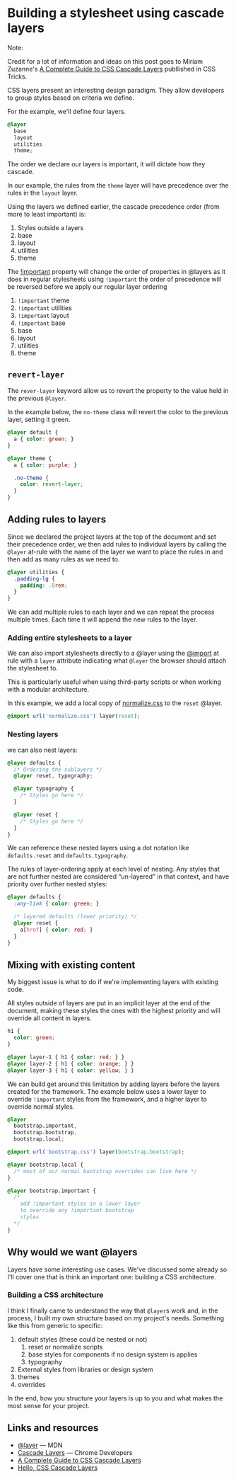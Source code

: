 # Building a stylesheet using cascade layers

<div class='message info'>
  <p>Note:</p>

  <p>Credit for a lot of information and ideas on this post goes to Miriam Zuzanne's <a href="https://css-tricks.com/css-cascade-layers/">A Complete Guide to CSS Cascade Layers</a> publlished in CSS Tricks.</p>
</div>

CSS layers present an interesting design paradigm. They allow developers to group styles based on criteria we define.

For the example, we'll define four layers.

```css
@layer 
  base
  layout
  utilities
  theme;
```

The order we declare our layers is important, it will dictate how they cascade.

In our example, the rules from the `theme` layer will have precedence over the rules in the `layout` layer.

Using the layers we defined earlier, the cascade precedence order (from more to least important) is:

1. Styles outside a layers
2. base
3. layout
4. utilities
5. theme

The [!important](https://developer.mozilla.org/en-US/docs/Web/CSS/important) property will change the order of properties in @layers as it does in regular stylesheets using `!important` the order of precedence will be reversed before we apply our regular layer ordering

1. `!important` theme
2. `!important` utilities
3. `!important` layout
4. `!important` base
5. base
6. layout
7. utilities
8. theme

## `revert-layer`

The `rever-layer` keyword allow us to revert the property to the value held in the previous `@layer`.

In the example below, the `no-theme` class will revert the color to the previous layer, setting it green.

```css
@layer default {
  a { color: green; }
}

@layer theme {
  a { color: purple; }

  .no-theme {
    color: revert-layer;
  }
}
```

## Adding rules to layers

Since we declared the project layers at the top of the document and set their precedence order, we then add rules to individual layers by calling the `@layer` at-rule with the name of the layer we want to place the rules in and then add as many rules as we need to.

```css
@layer utilities {
  .padding-lg {
    padding: .8rem;
  }
}
```

We can add multiple rules to each layer and we can repeat the process multiple times. Each time it will append the new rules to the layer.

### Adding entire stylesheets to a layer

We can also import stylesheets directly to a @layer using the [@import](https://developer.mozilla.org/en-US/docs/Web/CSS/@import) at rule with a `layer` attribute indicating what `@layer` the browser should attach the stylesheet to.

This is particularly useful when using third-party scripts or when working with a modular architecture.

In this example, we add a local copy of [normalize.css](https://necolas.github.io/normalize.css/) to the `reset` @layer.

```css
@import url('normalize.css') layer(reset);
```

### Nesting layers

we can also nest layers:

```css
@layer defaults {  
  /* Ordering the sublayers */
  @layer reset, typography;

  @layer typography {
    /* Styles go here */
  }

  @layer reset {
    /* Styles go here */
  }
}
```

We can reference these nested layers using a dot notation like `defaults.reset` and `defaults.typography`.

The rules of layer-ordering apply at each level of nesting. Any styles that are not further nested are considered “un-layered” in that context, and have priority over further nested styles:

```css
@layer defaults {
  :any-link { color: green; }

  /* layered defaults (lower priority) */
  @layer reset {
    a[href] { color: red; }
  }
}
```

## Mixing with existing content

My biggest issue is what to do if we're implementing layers with existing code.

All styles outside of layers are put in an implicit layer at the end of the document, making these styles the ones with the highest priority and will override all content in layers.

```css
h1 {
  color: green;
}

@layer layer-1 { h1 { color: red; } }
@layer layer-2 { h1 { color: orange; } }
@layer layer-3 { h1 { color: yellow; } }
```

We can build get around this limitation by adding layers before the layers created for the framework. The example below uses a lower layer to override `!important` styles from the framework, and a higher layer to override normal styles.

```css
@layer 
  bootstrap.important,
  bootstrap.bootstrap,
  bootstrap.local;

@import url('bootstrap.css') layer(bootstrap.bootstrap);

@layer bootstrap.local {
  /* most of our normal bootstrap overrides can live here */
}

@layer bootstrap.important {
  /* 
    add !important styles in a lower layer 
    to override any !important bootstrap 
    styles 
  */
}
```

## Why would we want @layers

Layers have some interesting use cases. We've discussed some already so I'll cover one that is think an important one: building a CSS architecture.

### Building a CSS architecture

I think I finally came to understand the way that `@layer`s work and, in the process, I built my own structure based on my project's needs. Something like this from generic to specific:

1. default styles (these could be nested or not)
   1. reset or normalize scripts
   2. base styles for components if no design system is applies
   3. typography
2. External styles from libraries or design system
3. themes
4. overrides

In the end, how you structure your layers is up to you and what makes the most sense for your project.

## Links and resources

* [@layer](https://developer.mozilla.org/en-US/docs/Web/CSS/@layer) &mdash; MDN
* [Cascade Layers](https://developer.chrome.com/blog/cascade-layers/) &mdash; Chrome Developers
* [A Complete Guide to CSS Cascade Layers](https://css-tricks.com/css-cascade-layers/)
* [Hello, CSS Cascade Layers](https://ishadeed.com/article/cascade-layers/)
